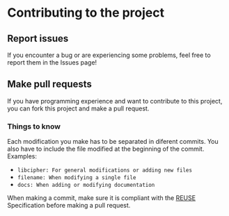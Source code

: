 <!--
SPDX-FileCopyrightText: 2022 DaniElectra

SPDX-License-Identifier: Apache-2.0
-->

# Contributing to the project  

## Report issues  
If you encounter a bug or are experiencing some problems, feel free to report them in the Issues page!  

## Make pull requests  
If you have programming experience and want to contribute to this project, you can fork this project and make a pull request.  

### Things to know  
Each modification you make has to be separated in diferent commits. You also have to include the file modified at the beginning of the commit. Examples:  

- `libcipher: For general modifications or adding new files`  
- `filename: When modifying a single file`  
- `docs: When adding or modifying documentation`  

When making a commit, make sure it is compliant with the [REUSE](https://reuse.software) Specification before making a pull request.
